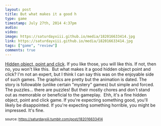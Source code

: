 ```yaml
---
layout: post
title: But what makes it a good h
type: game
timestamp: July 27th, 2014 4:37pm
audio: 
video: 
image: https://saturdayxiii.github.io/media/182016633414.jpg
link: https://saturdayxiii.github.io/media/182016633414.jpg
tags: ["game", "review"]
comments: true
---
```


<a href="https://store.steampowered.com/app/259740/Nightmares_from_the_Deep_The_Cursed_Heart/" target="_blank">
Hidden object, point and click</a>. If you like those, you will like this. If not, then no, you won't like this. 
But what makes it a good hidden object point and click? I'm not an expert, but I think I can say this was on the enjoyable side of such games. The graphics are pretty but the animation is dated. The story is followable (unlike certain "mystery" games) but simple and forced. The puzzles&hellip; there are puzzles! But their mostly chores and don't stand out as memorable or beneficial to the gameplay. 
Ehh, it's a fine hidden object, point and click game. If you're expecting something good, you'll likely be disappointed. If you're expecting something horrible, you might be impressed. It's fine.
<br/>
 
  
<small>source: https://saturdayxiii.tumblr.com/post/182016633414</small>